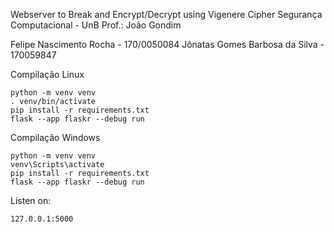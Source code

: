 Webserver to Break and Encrypt/Decrypt using Vigenere Cipher
Segurança Computacional - UnB
Prof.: João Gondim


Felipe Nascimento Rocha - 170/0050084
Jônatas Gomes Barbosa da Silva - 170059847


Compilação Linux

````
python -m venv venv
. venv/bin/activate
pip install -r requirements.txt
flask --app flaskr --debug run
````

Compilação Windows
````
python -m venv venv
venv\Scripts\activate
pip install -r requirements.txt
flask --app flaskr --debug run
````



Listen on:
````
127.0.0.1:5000
````
